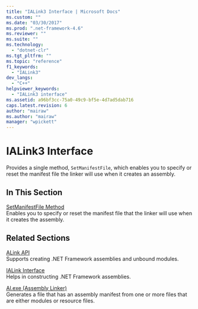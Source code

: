 ```yaml
---
title: "IALink3 Interface | Microsoft Docs"
ms.custom: ""
ms.date: "03/30/2017"
ms.prod: ".net-framework-4.6"
ms.reviewer: ""
ms.suite: ""
ms.technology: 
  - "dotnet-clr"
ms.tgt_pltfrm: ""
ms.topic: "reference"
f1_keywords: 
  - "IALink3"
dev_langs: 
  - "C++"
helpviewer_keywords: 
  - "IALink3 interface"
ms.assetid: a96bf3cc-75a0-49c9-bf5e-4d7ad5dab716
caps.latest.revision: 6
author: "mairaw"
ms.author: "mairaw"
manager: "wpickett"
---
```

# IALink3 Interface
Provides a single method, `SetManifestFile`, which enables you to specify or reset the manifest file the linker will use when it creates an assembly.  
  
## In This Section  
 [SetManifestFile Method](../../../../docs/framework/unmanaged-api/alink/setmanifestfile-method.md)  
 Enables you to specify or reset the manifest file that the linker will use when it creates the assembly.  
  
## Related Sections  
 [ALink API](../../../../docs/framework/unmanaged-api/alink/alink-api-unmanaged-api-reference.md)  
 Supports creating .NET Framework assemblies and unbound modules.  
  
 [IALink Interface](../../../../docs/framework/unmanaged-api/alink/ialink-interface.md)  
 Helps in constructing .NET Framework assemblies.  
  
 [Al.exe (Assembly Linker)](../../../../docs/framework/tools/al-exe-assembly-linker.md)  
 Generates a file that has an assembly manifest from one or more files that are either modules or resource files.